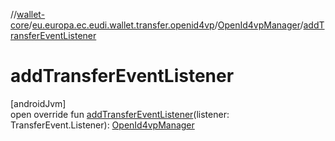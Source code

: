 //[wallet-core](../../../index.md)/[eu.europa.ec.eudi.wallet.transfer.openid4vp](../index.md)/[OpenId4vpManager](index.md)/[addTransferEventListener](add-transfer-event-listener.md)

# addTransferEventListener

[androidJvm]\
open override fun [addTransferEventListener](add-transfer-event-listener.md)(listener:
TransferEvent.Listener): [OpenId4vpManager](index.md)
